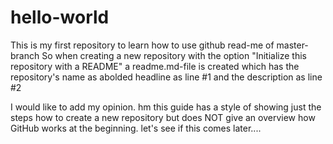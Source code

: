 # hello-world
This is my first repository to learn how to use github
read-me of master-branch
So when creating a new repository with the option "Initialize this repository with a README"
a readme.md-file is created which has the repository's name as abolded headline as line #1 and the description as line #2

I would like to add my opinion. hm this guide has a style of showing just the steps how to create a new repository but does NOT give an overview how GitHub works at the beginning. let's see if this comes later.... 
